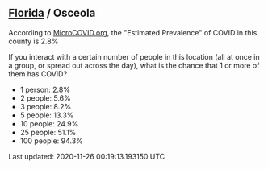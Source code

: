 
## [Florida](/united-states/florida) / Osceola

According to [MicroCOVID.org](http://microcovid.org),
the "Estimated Prevalence" of COVID in this county is 2.8%

If you interact with a certain number of people in this location
(all at once in a group, or spread out across the day), what is the chance that
1 or more of them has COVID?

- 1 person: 2.8%
- 2 people: 5.6%
- 3 people: 8.2%
- 5 people: 13.3%
- 10 people: 24.9%
- 25 people: 51.1%
- 100 people: 94.3%

Last updated: 2020-11-26 00:19:13.193150 UTC
